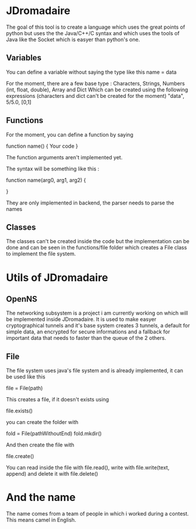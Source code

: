 # JDromadaire

The goal of this tool is to create a language which uses the great points of python but uses the the Java/C++/C syntax and which uses the tools of Java like the Socket which is easyer than python's one.

## Variables

You can define a variable without saying the type like this
name = data

For the moment, there are a few base type :
Characters, Strings, Numbers (int, float, double), Array and Dict
Which can be created using the following expressions (characters and dict can't be created for the moment)
"data", 5/5.0, [0,1]

## Functions

For the moment, you can define a function by saying

function name() {
   Your code
}

The function arguments aren't implemented yet.

The syntax will be something like this :

function name(arg0, arg1, arg2) {

}

They are only implemented in backend, the parser needs to parse the names

## Classes

The classes can't be created inside the code but the implementation can be done and can be seen in the functions/file folder which creates a File class to implement the file system.

# Utils of JDromadaire

## OpenNS

The networking subsystem is a project i am currently working on which will be implemented inside JDromadaire. It is used to make easyer cryptographical tunnels and it's base system creates 3 tunnels, a default for simple data, an encrypted for secure informations and a fallback for important data that needs to faster than the queue of the 2 others.

## File

The file system uses java's file system and is already implemented, it can be used like this

file = File(path)

This creates a file, if it doesn't exists using

file.exists()

you can create the folder with 

fold = File(pathWithoutEnd)
fold.mkdir()

And then create the file with

file.create()

You can read inside the file with file.read(), write with file.write(text, append) and delete it with file.delete()

# And the name

The name comes from a team of people in which i worked during a contest. This means camel in English.
